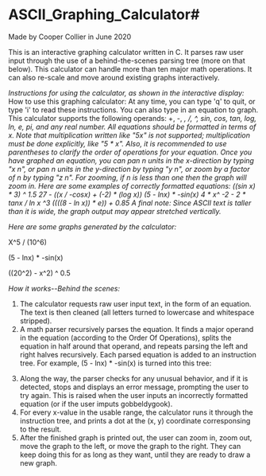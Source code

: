 # ASCII_Graphing_Calculator#
Made by Cooper Collier in June 2020

This is an interactive graphing calculator written in C. It parses raw user input through the use of a behind-the-scenes parsing tree (more on that below). This calculator can handle more than ten major math operations. It can also re-scale and move around existing graphs interactively. 

*Instructions for using the calculator, as shown in the interactive display:*
How to use this graphing calculator:
At any time, you can type 'q' to quit, or type 'i' to read these instructions.
You can also type in an equation to graph. This calculator supports the
following operands: +, -, *, /, ^, sin, cos, tan, log, ln, e, pi, and any real
number. All equations should be formatted in terms of x. Note that
multiplication written like "5x" is not supported; multiplication must be
done explicitly, like "5 * x". Also, it is recommended to use parentheses to
clarify the order of operations for your equation. Once you have graphed an
equation, you can pan n units in the x-direction by typing "x n", or pan
n units in the y-direction by typing "y n", or zoom by a factor of n by
typing "z n". For zooming, if n is less than one then the graph will zoom in.
Here are some examples of correctly formatted equations:
((sin x) * 3) ^ 1.5
27 - ((x / -cosx) + (-2) * (log x))
(5 - lnx) * -sin(x)
4 * x^ -2 - 2 * tanx / ln x ^3
((((8 - ln x)) * e)) + 0.85
A final note: Since ASCII text is taller than it is wide, the graph output
may appear stretched vertically.*

*Here are some graphs generated by the calculator:*

X^5 / (10^6)

<ing1>

(5 - lnx) * -sin(x)

<ing2>

((20^2) - x^2) ^ 0.5

<img3>

*How it works--Behind the scenes:*
1) The calculator requests raw user input text, in the form of an equation. The text is then cleaned (all letters
turned to lowercase and whitespace stripped).
2) A math parser recursively parses the equation. It finds a major operand in the equation (according to the Order 
Of Operations), splits the equation in half around that operand, and repeats parsing the left and right halves recursively.
Each parsed equation is added to an instruction tree. For example, (5 - lnx) * -sin(x) is turned into this tree:

<img4>
  
3) Along the way, the parser checks for any unusual behavior, and if it is detected, stops and displays an error message, prompting the user to try again. This is raised when the user inputs an incorrectly formatted equation (or if the user imputs gobbeldygook). 
4) For every x-value in the usable range, the calculator runs it through the instruction tree, and prints a dot at the (x, y) coordinate corresponsing to the result.
5) After the finished graph is printed out, the user can zoom in, zoom out, move the graph to the left, or move the graph to the right. They can keep doing this for as long as they want, until they are ready to draw a new graph.
